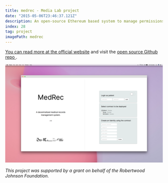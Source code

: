 ```yaml
---
title: medrec - Media Lab project
date: "2015-05-06T23:46:37.121Z"
description: An open-source Ethereum based system to manage permissions to medical records using a blockchain.
index: 28
tag: project
imagePath: medrec
---
```





<a href="https://medrec.media.mit.edu/" target="_blank">You can read more at the official website</a> and visit the <a href="https://github.com/mitmedialab/medrec" target="_blank">open source Github repo </a>.


![altcaption](1.png)


*This project was supported by a grant on behalf of the Robertwood Johnson Foundation.*
